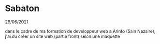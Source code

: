 # Sabaton

28/06/2021

dans le cadre de ma formation de developpeur web a Arinfo (Sain Nazaire), j'ai du créer un site web (partie front) selon une maquette
